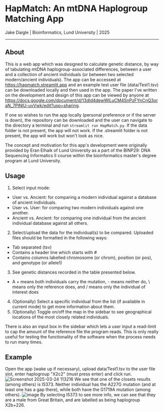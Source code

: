 # HapMatch: An mtDNA Haplogroup Matching App
Jake Daigle | Bioinformatics, Lund University | 2025
***
## About
This is a web app which was designed to calculate genetic distance, by way of tabulating mtDNA haplogroup-associated differences, between a user and a collection of ancient individuals (or between two selected modern/ancient individuals). The app can be accessed at https://hapmatch.streamlit.app and an example test user file (data/Test1.tsv) can be downloaded locally and then used in the app. The paper I've written on the development and design of this app can be viewed by anyone at https://docs.google.com/document/d/13dld4dewWlLuCM4SnPzFYnCnQ3oraN_7PlNIU-uvVwk/edit?usp=sharing.

If one so wishes to run the app locally (personal preference or if the server is down), the repository can be downloaded and the user can navigate to the directory a terminal and run `streamlit run HapMatch.py`. If the data folder is not present, the app will not work. If the .streamlit folder is not present, the app will work but won't look as nice.

The concept and motivation for this app's development were originally provided by Eran Elhaik of Lund University as a part of the BINP29: DNA Sequencing Informatics II course within the bioinformatics master's degree program at Lund University. 
## Usage
1. Select input mode:
  - User vs. Ancient: for comparing a modern individual against a database of ancient individuals.
  - User vs. User: for comparing two modern individuals against one another.
  - Ancient vs. Ancient: for comparing one individual from the ancient individual database against all others.
2. Select/upload the data for the individual(s) to be compared. Uploaded files should be formatted in the following ways:
  - Tab separated (tsv)
  - Contains a header line which starts with #
  - Contains columns labelled chromosome (or chrom), position (or pos), and genotype (or allele1)
3. See genetic distances recorded in the table presented below.
  - A + means both individuals carry the mutation, - means neither do, \ means only the reference does, and / means only the individual of interest does
4. (Optionally) Select a specific individual from the list (if available in current mode) to get more information about them.
5. (Optionally) Toggle on/off the map in the sidebar to see geographical locations of the most closely related individuals.

There is also an input box in the sidebar which lets a user input a read-limit to cap the amount of the reference file the program reads. This is only really useful for testing the functionality of the software when the process needs to run many times.
## Example
Open the app (wake up if necessary), upload data/Test1.tsv to the user file slot, enter haplogroup "X2c2" (must press enter) and click run.
![Screenshot 2025-03-24 113216](https://github.com/user-attachments/assets/c2e52e4b-b932-42a9-b86e-a105aef2029b) 
We see that one of the closets results (among others) is I5373. Neither individual has the A227G mutation (and at least one has a gap there), while both have the G1719A mutation (among others).
![image](https://github.com/user-attachments/assets/e90bb6a0-c23b-4b8f-948e-9915ad9a46a1)
By selecting I5373 to see more info, we can see that they are a male from Great Britain, and are labelled as being haplogroup X2b+226.

